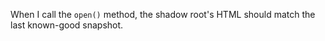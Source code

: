 <rh-blockquote>When I call the `open()` method, the shadow root's HTML should match the last known-good snapshot.</rh-snapshot>
